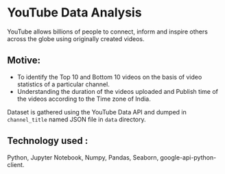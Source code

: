 # YouTube Data Analysis

YouTube allows billions of people to connect, inform and inspire others across the globe using originally created videos.

## Motive:
- To identify the Top 10 and Bottom 10 videos on the basis of video statistics of a particular channel.
- Understanding the duration of the videos uploaded and Publish time of the videos according to the Time zone of India.

Dataset is gathered using the YouTube Data API and dumped in `channel_title` named JSON file in `data` directory.

## Technology used :
Python, Jupyter Notebook, Numpy, Pandas, Seaborn, google-api-python-client.
